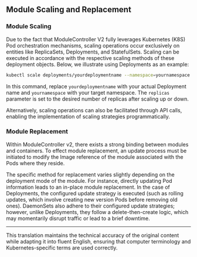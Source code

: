 ## Module Scaling and Replacement

### Module Scaling

Due to the fact that ModuleController V2 fully leverages Kubernetes (K8S) Pod orchestration mechanisms, scaling operations occur exclusively on entities like ReplicaSets, Deployments, and StatefulSets. Scaling can be executed in accordance with the respective scaling methods of these deployment objects. Below, we illustrate using Deployments as an example:

```bash
kubectl scale deployments/yourdeploymentname --namespace=yournamespace --replicas=3
```

In this command, replace `yourdeploymentname` with your actual Deployment name and `yournamespace` with your target namespace. The `replicas` parameter is set to the desired number of replicas after scaling up or down.

Alternatively, scaling operations can also be facilitated through API calls, enabling the implementation of scaling strategies programmatically.

### Module Replacement

Within ModuleController v2, there exists a strong binding between modules and containers. To effect module replacement, an update process must be initiated to modify the Image reference of the module associated with the Pods where they reside.

The specific method for replacement varies slightly depending on the deployment mode of the module. For instance, directly updating Pod information leads to an in-place module replacement. In the case of Deployments, the configured update strategy is executed (such as rolling updates, which involve creating new version Pods before removing old ones). DaemonSets also adhere to their configured update strategies; however, unlike Deployments, they follow a delete-then-create logic, which may momentarily disrupt traffic or lead to a brief downtime.

---

This translation maintains the technical accuracy of the original content while adapting it into fluent English, ensuring that computer terminology and Kubernetes-specific terms are used correctly.